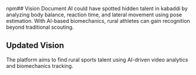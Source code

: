 npm## Vision Document
AI could have spotted hidden talent in kabaddi by analyzing body balance, reaction time, and lateral movement using pose estimation. With AI-based biomechanics, rural athletes can gain recognition beyond traditional scouting.

## Updated Vision
The platform aims to find rural sports talent using AI-driven video analytics and biomechanics tracking.
